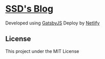 # [SSD's Blog](https://seosd.me/)

Developed using [GatsbyJS](https://www.gatsbyjs.com/)
Deploy by [Netlify](https://netlify.com)

## License

This project under the MIT License
